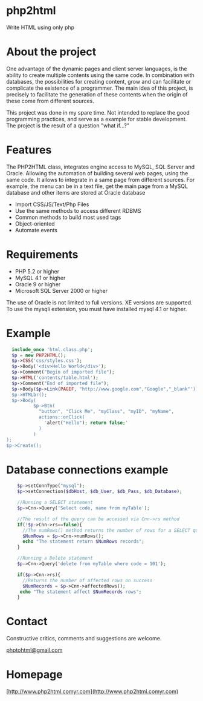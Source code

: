 php2html
========

Write HTML using only php

About the project
=================

One advantage of the dynamic pages and client server languages, is the ability to create multiple contents using the same code. In combination with databases, the possibilities for creating content, grow and can facilitate or complicate the existence of a programmer. The main idea of this project, is precisely to facilitate the generation of these contents when the origin of these come from different sources.

This project was done in my spare time. Not intended to replace the good programming practices, and serve as a example for stable development. The project is the result of a question "what if...?"

Features
========

The PHP2HTML class, integrates engine access to MySQL, SQL Server and Oracle. Allowing the automation of building several web pages, using the same code. It allows to integrate in a same page from different sources. 
For example, the menu can be in a text file, get the main page from a MySQL database and other items are stored at Oracle database

  - Import CSS/JS/Text/Php Files
  - Use the same methods to access different RDBMS
  - Common methods to build most used tags
  - Object-oriented
  - Automate events

Requirements
============
  - PHP 5.2 or higher
  - MySQL 4.1 or higher
  - Oracle 9 or higher
  - Microsoft SQL Server 2000 or higher

The use of Oracle is not limited to full versions. XE versions are supported.  
To use the mysqli extension, you must have installed mysql 4.1 or higher. 

Example
========
```php
  include_once 'html.class.php';
  $p = new PHP2HTML();
  $p->CSS('css/styles.css');
  $p->Body('<div>Hello World</div>');
  $p->Comment("Begin of imported file");
  $p->HTML('contents/table.html');
  $p->Comment("End of imported file");
  $p->Body($p->Link(PAGEF, "http://www.google.com","Google","_blank"'));
  $p->HTMLbr();
  $p->Body(
          $p->Btn(
            "button", "Click Me", "myClass", "myID", "myName",
            actions::onClick(
              'alert("Hello"); return false;'
            )
          )
);
$p->Create();
```

Database connections example
====================
```php
    $p->setConnType("mysql");
    $p->setConnection($dbHost, $db_User, $db_Pass, $db_Database);

    //Running a SELECT statement
    $p->Cnn->Query('Select code, name from myTable');

    //The result of the query can be accessed via Cnn->rs method
    If(!$p->Cnn->rs==false){
      //The numRows() method returns the number of rows for a SELECT query 
      $NumRows = $p->Cnn->numRows();
      echo "The statement return $NumRows records";
    }

    //Running a Delete statement
    $p->Cnn->Query('delete from myTable where code = 101');

    if($p->Cnn->rs){
      //Returns the number of affected rows on success
      $NumRecords = $p->Cnn->affectedRows();
     echo "The statement affect $NumRecords rows";
    }
```
Contact
=======
Constructive critics, comments and suggestions are welcome.

phptohtml@gmail.com

Homepage
====

[http://www.php2html.comyr.com](http://www.php2html.comyr.com)